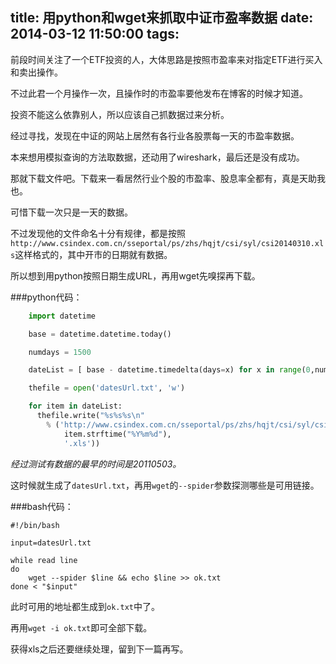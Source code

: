 title: 用python和wget来抓取中证市盈率数据
date: 2014-03-12 11:50:00
tags: 
---

前段时间关注了一个ETF投资的人，大体思路是按照市盈率来对指定ETF进行买入和卖出操作。

不过此君一个月操作一次，且操作时的市盈率要他发布在博客的时候才知道。

投资不能这么依靠别人，所以应该自己抓数据过来分析。


经过寻找，发现在中证的网站上居然有各行业各股票每一天的市盈率数据。

本来想用模拟查询的方法取数据，还动用了wireshark，最后还是没有成功。

那就下载文件吧。下载来一看居然行业个股的市盈率、股息率全都有，真是天助我也。

可惜下载一次只是一天的数据。

不过发现他的文件命名十分有规律，都是按照`http://www.csindex.com.cn/sseportal/ps/zhs/hqjt/csi/syl/csi20140310.xls`这样格式的，其中开市的日期就有数据。

所以想到用python按照日期生成URL，再用wget先嗅探再下载。

###python代码：
```python
	import datetime

	base = datetime.datetime.today()

	numdays = 1500

	dateList = [ base - datetime.timedelta(days=x) for x in range(0,numdays) ]

	thefile = open('datesUrl.txt', 'w')

	for item in dateList:
	  thefile.write("%s%s%s\n" 
	  	% ('http://www.csindex.com.cn/sseportal/ps/zhs/hqjt/csi/syl/csi',
	  		item.strftime("%Y%m%d"),
	  		'.xls'))
```

*经过测试有数据的最早的时间是20110503。*

这时候就生成了`datesUrl.txt`，再用`wget`的`--spider`参数探测哪些是可用链接。

###bash代码：

```
#!/bin/bash

input=datesUrl.txt

while read line
do
    wget --spider $line && echo $line >> ok.txt
done < "$input"

```

此时可用的地址都生成到`ok.txt`中了。

再用`wget -i ok.txt`即可全部下载。

获得xls之后还要继续处理，留到下一篇再写。

